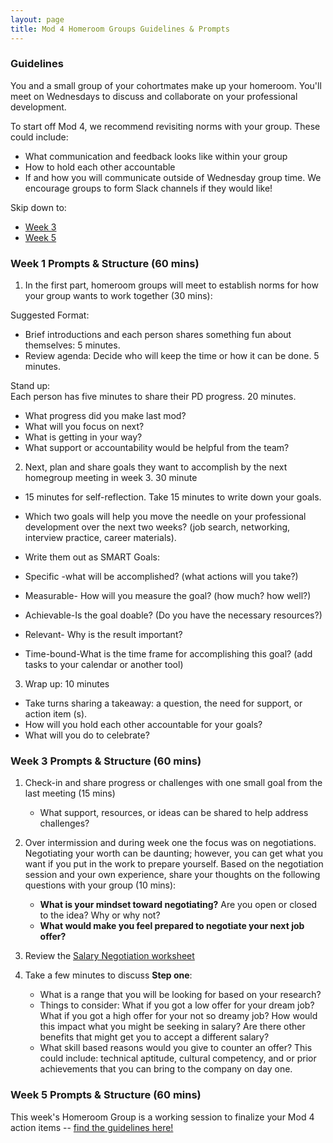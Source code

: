 ```yaml
---
layout: page
title: Mod 4 Homeroom Groups Guidelines & Prompts
---
```


### Guidelines
You and a small group of your cohortmates make up your homeroom. You'll meet on Wednesdays to discuss and collaborate on your professional development.

To start off Mod 4, we recommend revisiting norms with your group. These could include:

* What communication and feedback looks like within your group
* How to hold each other accountable
* If and how you will communicate outside of Wednesday group time. We encourage groups to form Slack channels if they would like!

Skip down to:
* [Week 3](#week-3)
* [Week 5](#week-5)

### Week 1 Prompts & Structure (60 mins)
1. In the first part, homeroom groups will meet to establish norms for how your group wants to work together (30 mins):

Suggested Format:
* Brief introductions and each person shares something fun about themselves: 5 minutes.
* Review agenda: Decide who will keep the time or how it can be done. 5 minutes.

Stand up:  
Each person has five minutes to share their PD progress. 20 minutes.
* What progress did you make last mod?
* What will you focus on next?
* What is getting in your way?
* What support or accountability would be helpful from the team? 
 
 
2. Next, plan and share goals they want to accomplish by the next homegroup meeting in week 3. 30 minute
   
  * 15 minutes for self-reflection. Take 15 minutes to write down your goals. 
   
  * Which two goals will help you move the needle on your professional development over the next two weeks? (job search, networking, interview practice, career materials).
   
* Write them out as SMART Goals:
* Specific -what will be accomplished? (what actions will you take?)
* Measurable- How will you measure the goal? (how much? how well?)
* Achievable-Is the goal doable? (Do you have the necessary resources?)
* Relevant- Why is the result important?
* Time-bound-What is the time frame for accomplishing this goal? (add tasks to your calendar or another tool)

3. Wrap up: 10 minutes
* Take turns sharing a takeaway: a question, the need for support, or action item (s).
* How will you hold each other accountable for your goals?
* What will you do to celebrate?
 
 ### Week 3 Prompts & Structure (60 mins) <a name="week-3"></a>


1. Check-in and share progress or challenges with one small goal from the last meeting (15 mins) 
    * What support, resources, or ideas can be shared to help address challenges? 
    
2. Over intermission and during week one the focus was on negotiations. Negotiating your worth can be daunting; however, you can get what you want if you put in the work to prepare yourself. Based on the negotiation session and your own experience, share your thoughts on the following questions with your group (10 mins):

   * **What is your mindset toward negotiating?** Are you open or closed to the idea? Why or why not? 
   * **What would make you feel prepared to negotiate your next job offer?** 

3. Review the [Salary Negotiation worksheet](https://docs.google.com/document/d/17s-KWuoPFECqIFbp64wlG3P9bUbrQRTXha7tLnXU788/edit)

4. Take a few minutes to discuss **Step one**: 
   * What is a range that you will be looking for based on your research? 
   * Things to consider: What if you got a low offer for your dream job? What if you got a high offer for your not so dreamy job? How would this impact what you might be seeking in salary? Are there other benefits that might get you to accept a different salary?
   * What skill based reasons would you give to counter an offer?  This could include: technical aptitude, cultural competency, and or prior achievements that you can bring to the company on day one. 

### Week 5 Prompts & Structure (60 mins) <a name="week-5"></a>
This week's Homeroom Group is a working session to finalize your Mod 4 action items -- [find the guidelines here!](/module_four/week5_working_group)

